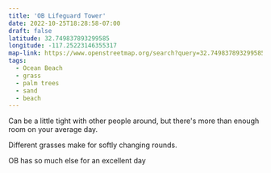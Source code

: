 ```yaml
---
title: 'OB Lifeguard Tower'
date: 2022-10-25T18:28:58-07:00
draft: false
latitude: 32.749837893299585
longitude: -117.25223146355317
map-link: https://www.openstreetmap.org/search?query=32.749837893299585%2C%20-117.25223146355317#map=18/32.74980/-117.25225
tags:
  - Ocean Beach
  - grass
  - palm trees
  - sand
  - beach
---
```

Can be a little tight with other people around, but there's more than enough room on your average day.

Different grasses make for softly changing rounds.

OB has so much else for an excellent day
